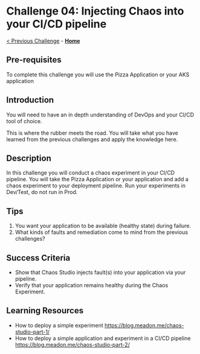 # Challenge 04: Injecting Chaos into your CI/CD pipeline

[< Previous Challenge](./Challenge-03.md) - **[Home](../README.md)**

## Pre-requisites
To complete this challenge you will use the Pizza Application or your AKS application


## Introduction
You will need to have an in depth understanding of DevOps and your CI/CD tool of choice.

This is where the rubber meets the road. You will take what you have learned from the previous challenges and apply the knowledge here. 


## Description
In this challenge you will conduct a chaos experiment in your CI/CD pipeline.
You will take the Pizza Application or your application and add a chaos experiment to your deployment pipeline.
Run your experiments in Dev/Test, do not run in Prod.


## Tips
1. You want your application to be available (healthy state) during failure.
2. What kinds of faults and remediation come to mind from the previous challenges? 

## Success Criteria

- Show that Chaos Studio injects fault(s) into your application via your pipeline.
- Verify that your application remains healthy during the Chaos Experiment. 

## Learning Resources 
- How to deploy a simple experiment https://blog.meadon.me/chaos-studio-part-1/
- How to deploy a simple application and experiment in a CI/CD pipeline https://blog.meadon.me/chaos-studio-part-2/

